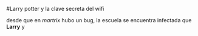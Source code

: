 #Larry potter y la clave secreta del wifi

desde que en *martrix* hubo un bug, la escuela se encuentra infectada que **Larry** y 
